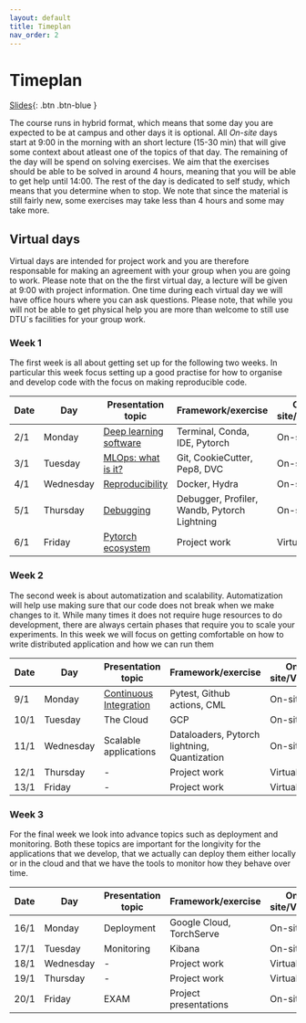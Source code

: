```yaml
---
layout: default
title: Timeplan
nav_order: 2
---
```


# Timeplan

[Slides](../slides/Intro%20to%20the%20course.pdf){: .btn .btn-blue }

The course runs in hybrid format, which means that some day you are expected to be at campus and other days
it is optional. All *On-site* days start at 9:00 in the morning with an short lecture (15-30 min) that will 
give some context about atleast one of the topics of that day. The remaining of the day will be spend on 
solving exercises. We aim that the exercises should be able to be solved in around 4 hours, meaning that 
you will be able to get help until 14:00. The rest of the day is dedicated to self study, which means that 
you determine when to stop. We note that since the material is still fairly new, some exercises may take 
less than 4 hours and some may take more.

## Virtual days

Virtual days are intended for project work and you are therefore responsable for making an agreement with 
your group when you are going to work. Please note that on the the first virtual day, a lecture will be given 
at 9:00 with project information. One time during each virtual day we will have office hours where you can 
ask questions. Please note, that while you will not be able to get physical help you are more than welcome 
to still use DTU´s facilities for your group work.

### Week 1

The first week is all about getting set up for the following two weeks. In particular this week focus setting
up a good practise for how to organise and develop code with the focus on making reproducible code.

Date | Day       | Presentation topic                                                 | Framework/exercise                           | On-site/Virtual
-----|-----------|--------------------------------------------------------------------|----------------------------------------------|----------------
2/1  | Monday    | [Deep learning software](../slides/Deep%20Learning%20software.pdf) | Terminal, Conda, IDE, Pytorch                | On-site
3/1  | Tuesday   | [MLOps: what is it?](../slides/What%20is%20MLOps.pdf)              | Git, CookieCutter, Pep8, DVC                 | On-site
4/1  | Wednesday | [Reproducibility](../slides/Reproducibility.pdf)                   | Docker, Hydra                                | On-site
5/1  | Thursday  | [Debugging](../slides/Debugging%20ML%20Code.pdf)                   | Debugger, Profiler, Wandb, Pytorch Lightning | On-site
6/1  | Friday    | [Pytorch ecosystem](../slides/Projects.pdf)                        | Project work                                 | Virtual

### Week 2

The second week is about automatization and scalability. Automatization will help use making sure that our code 
does not break when we make changes to it. While many times it does not require huge resources to do development, 
there are always certain phases that require you to scale your experiments. In this week we will focus on getting 
comfortable on how to write distributed application and how we can run them

Date | Day       | Presentation topic                                              | Framework/exercise                           | On-site/Virtual
-----|-----------|-----------------------------------------------------------------|----------------------------------------------|----------------
9/1  | Monday    | [Continuous Integration](../slides/Continues%20Integration.pdf) | Pytest, Github actions, CML                  | On-site
10/1 | Tuesday   | The Cloud                                                       | GCP                                          | On-site
11/1 | Wednesday | Scalable applications                                           | Dataloaders, Pytorch lightning, Quantization | On-site
12/1 | Thursday  | -                                                               | Project work                                 | Virtual
13/1 | Friday    | -                                                               | Project work                                 | Virtual

### Week 3

For the final week we look into advance topics such as deployment and monitoring. Both these topics are 
important for the longivity for the applications that we develop, that we actually can deploy them either 
locally or in the cloud and that we have the tools to monitor how they behave over time.

Date | Day       | Presentation topic                   | Framework/exercise       | On-site/Virtual
-----|-----------|--------------------------------------|--------------------------|----------------
16/1 | Monday    | Deployment                           | Google Cloud, TorchServe | On-site
17/1 | Tuesday   | Monitoring                           | Kibana                   | On-site
18/1 | Wednesday | -                                    | Project work             | Virtual
19/1 | Thursday  | -                                    | Project work             | Virtual
20/1 | Friday    | EXAM                                 | Project presentations    | On-site
